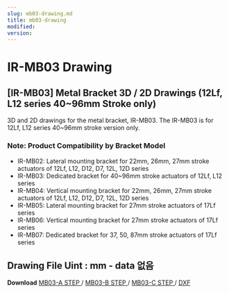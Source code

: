 ```yaml
---
slug: mb03-drawing.md
title: mb03-drawing
modified: 
version:
---
```

# IR-MB03 Drawing
## [IR-MB03] Metal Bracket 3D / 2D Drawings (12Lf, L12 series 40~96mm Stroke only)
3D and 2D drawings for the metal bracket, IR-MB03.
The IR-MB03 is for 12Lf, L12 series 40~96mm stroke version only.

### Note: Product Compatibility by Bracket Model
- IR-MB02: Lateral mounting bracket for 22mm, 26mm, 27mm stroke actuators of 12Lf, L12, D12, D7, 12L, 12D series
- IR-MB03: ​​Dedicated bracket for 40~96mm stroke actuators of 12Lf, L12 series
- IR-MB04: Vertical mounting bracket for 22mm, 26mm, 27mm stroke actuators of 12Lf, L12, D12, D7, 12L, 12D series
- IR-MB05: Lateral mounting bracket for 27mm stroke actuators of 17Lf series
- IR-MB06: Vertical mounting bracket for 27mm stroke actuators of 17Lf series
- IR-MB07: Dedicated bracket for 37, 50, 87mm stroke actuators of 17Lf series
## Drawing File Uint : mm - data 없음

**Download**  <a class="downloadbtn" href="./data/IR-MB03-A.step" download> MB03-A STEP </a> / <a class="downloadbtn" href="./data/IR-MB03-B .step" download> MB03-B STEP </a> / <a class="downloadbtn" href="./data/IR-MB03-C.step" download> MB03-C STEP </a> / <a  class="downloadbtn" href="./data/IR-MB03 Metal bracket.DXF" download> DXF </a>
